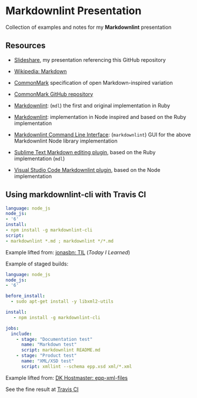 # Markdownlint Presentation

Collection of examples and notes for my **Markdownlint** presentation

## Resources

- [Slideshare](https://www.slideshare.net/jonasbn), my presentation referencing this GitHub repository

- [Wikipedia: Markdown](https://en.wikipedia.org/wiki/Markdown)
- [CommonMark](https://commonmark.org/) specification of open Markdown-inspired variation
- [CommonMark GitHub repository](https://github.com/CommonMark/CommonMark)

- [Markdownlint](https://github.com/markdownlint): (`mdl`) the first and original implementation in Ruby
- [Markdownlint](https://github.com/DavidAnson/markdownlint
): implementation in Node inspired and based on the Ruby implementation
- [Markdownlint Command Line Interface](https://github.com/igorshubovych/markdownlint-cli): (`markdownlint`) GUI for the above Markdownlint Node library implementation

- [Sublime Text Markdown editing plugin](https://github.com/SublimeText-Markdown/MarkdownEditing), based on the Ruby implementation (`mdl`)
- [Visual Studio Code Markdownlint plugin](https://github.com/DavidAnson/vscode-markdownlint), based on the Node implementation

## Using markdownlint-cli with Travis CI

```yaml
language: node_js
node_js:
- '6'
install:
- npm install -g markdownlint-cli
script:
- markdownlint *.md ; markdownlint */*.md
```

Example lifted from: [jonasbn: TIL](https://github.com/jonasbn/til) (_Today I Learned_)

Example of staged builds:

```yaml
language: node_js
node_js:
- '6'

before_install:
  - sudo apt-get install -y libxml2-utils

install:
   - npm install -g markdownlint-cli

jobs:
  include:
    - stage: "Documentation test"
      name: "Markdown test"
      script: markdownlint README.md
    - stage: "Product test"
      name: "XML/XSD test"
      script: xmllint --schema epp.xsd xml/*.xml
```

Example lifted from: [DK Hostmaster: epp-xml-files](https://github.com/DK-Hostmaster/epp-xsd-files)

See the fine result at [Travis CI](https://travis-ci.org/DK-Hostmaster/epp-xsd-files)

